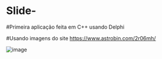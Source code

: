 # Slide-
#Primeira aplicação feita em C++ usando Delphi

#Usando imagens do site https://www.astrobin.com/2r06mh/


![image](https://user-images.githubusercontent.com/6303278/159980666-6d6c37d2-297b-4427-a10d-417f2a0c021a.png)

